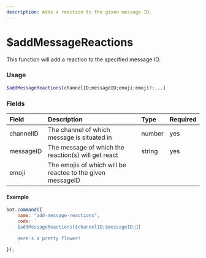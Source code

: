```yaml
---
description: Adds a reaction to the given message ID.
---
```


# $addMessageReactions

This function will add a reaction to the specified message ID.

### Usage

```php
$addMessageReactions[channelID;messageID;emoji;emoji?;...]
```

### Fields

| Field | Description | Type | Required |
| :--- | :--- | :--- | :--- |
| channelID | The channel of which message is situated in | number | yes |
| messageID | The message of which the reaction(s) will get react | string | yes |
| emoji | The emojis of which will be reactee to the given messageID

#### Example

```javascript
bot.command({
	name: "add-message-reactions",
	code: `
	$addMessageReactions[$channelID;$messageID;🌸]
	
	Here's a pretty flower!
	`
});
```